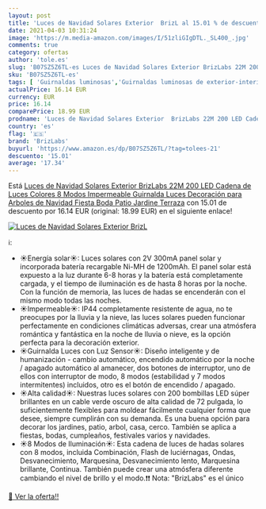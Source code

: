 ```yaml
---
layout: post
title: 'Luces de Navidad Solares Exterior  BrizL al 15.01 % de descuento'
date: 2021-04-03 10:31:24
image: 'https://m.media-amazon.com/images/I/51zliGIgDTL._SL400_.jpg'
comments: true
category: ofertas
author: 'tole.es'
slug: 'B07SZ5Z6TL-es Luces de Navidad Solares Exterior BrizLabs 22M 200 LED...'
sku: 'B07SZ5Z6TL-es'
tags: [ 'Guirnaldas luminosas','Guirnaldas luminosas de exterior-interior','Iluminación','brizlabs','navidad', ]
actualPrice: 16.14 EUR
currency: EUR
price: 16.14
comparePrice: 18.99 EUR
prodname: 'Luces de Navidad Solares Exterior  BrizLabs 22M 200 LED Cadena de Luces Colores 8 Modos Impermeable Guirnalda Luces Decoración para Arboles de Navidad Fiesta Boda Patio Jardine Terraza'
country: 'es'
flag: '🇪🇸'
brand: 'BrizLabs'
buyurl: 'https://www.amazon.es/dp/B07SZ5Z6TL/?tag=tolees-21'
descuento: '15.01'
average: '17.34'
---
```


Está [Luces de Navidad Solares Exterior  BrizLabs 22M 200 LED Cadena de Luces Colores 8 Modos Impermeable Guirnalda Luces Decoración para Arboles de Navidad Fiesta Boda Patio Jardine Terraza](https://www.amazon.es/dp/B07SZ5Z6TL/?tag=tolees-21) con 15.01 de descuento por 16.14 EUR (original: 18.99 EUR) en el siguiente enlace!

[![Luces de Navidad Solares Exterior  BrizL](https://m.media-amazon.com/images/I/51zliGIgDTL._SL400_.jpg)](https://www.amazon.es/dp/B07SZ5Z6TL/?tag=tolees-21)

ℹ️:

- ☀Energía solar☀: Luces solares con 2V 300mA panel solar y incorporada batería recargable Ni-MH de 1200mAh. El panel solar está expuesto a la luz durante 6-8 horas y la batería está completamente cargada, y el tiempo de iluminación es de hasta 8 horas por la noche. Con la función de memoria, las luces de hadas se encenderán con el mismo modo todas las noches.
- ☀Impermeable☀: IP44 completamente resistente de agua, no te preocupes por la lluvia y la nieve, las luces solares pueden funcionar perfectamente en condiciones climáticas adversas, crear una atmósfera romántica y fantástica en la noche de lluvia o nieve, es la opción perfecta para la decoración exterior.
- ☀Guirnalda Luces con Luz Sensor☀: Diseño inteligente y de humanización - cambio automático, encendido automático por la noche / apagado automático al amanecer, dos botones de interruptor, uno de ellos con interruptor de modo, 8 modos (estabilidad y 7 modos intermitentes) incluidos, otro es el botón de encendido / apagado.
- ☀Alta calidad☀: Nuestras luces solares con 200 bombillas LED súper brillantes en un cable verde oscuro de alta calidad de 72 pulgada, lo suficientemente flexibles para moldear fácilmente cualquier forma que desee, siempre cumplirán con su demanda. Es una buena opción para decorar los jardines, patio, arbol, casa, cerco. También se aplica a fiestas, bodas, cumpleaños, festivales varios y navidades.
- ☀8 Modos de Iluminación☀: Esta cadena de luces de hadas solares con 8 modos, incluida Combinación, Flash de luciérnagas, Ondas, Desvanecimiento, Marquesina, Desvanecimiento lento, Marquesina brillante, Continua. También puede crear una atmósfera diferente cambiando el nivel de brillo y el modo.❗❗ Nota: "BrizLabs" es el único

[🛒 Ver la oferta!!](https://www.amazon.es/dp/B07SZ5Z6TL/?tag=tolees-21)
